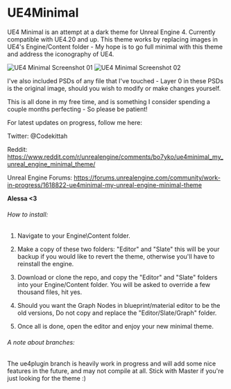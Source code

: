 
# UE4Minimal

UE4 Minimal is an attempt at a dark theme for Unreal Engine 4. Currently compatible with UE4.20 and up. This 
theme works by replacing images in UE4's Engine/Content folder - My hope is to go full minimal with this theme and 
address the iconography of UE4.

![UE4 Minimal Screenshot 01](https://raw.githubusercontent.com/Sythenz/UE4Minimal/master/UE4Minimal01_01.jpg)
![UE4 Minimal Screenshot 02](https://raw.githubusercontent.com/Sythenz/UE4Minimal/master/UE4Minimal01_02.jpg)

I've also included PSDs of any file that I've touched - Layer 0 in these PSDs is the original
image, should you wish to modify or make changes yourself.

This is all done in my free time, and is something I consider spending a couple months perfecting - 
So please be patient!

For latest updates on progress, follow me here:

Twitter: @Codekittah 

Reddit: https://www.reddit.com/r/unrealengine/comments/bo7yko/ue4minimal_my_unreal_engine_minimal_theme/

Unreal Engine Forums: https://forums.unrealengine.com/community/work-in-progress/1618822-ue4minimal-my-unreal-engine-minimal-theme

**Alessa <3**

###### How to install:

1. Navigate to your Engine\Content folder.

2. Make a copy of these two folders: "Editor" and "Slate" this will be your backup if you
would like to revert the theme, otherwise you'll have to reinstall the engine.

3. Download or clone the repo, and copy the "Editor" and "Slate" folders into your
Engine/Content folder. You will be asked to override a few thousand files, hit yes.

4. Should you want the Graph Nodes in blueprint/material editor to be the old versions,
Do not copy and replace the "Editor/Slate/Graph" folder.

5. Once all is done, open the editor and enjoy your new minimal theme.

###### A note about branches:

The ue4plugin branch is heavily work in progress and will add some nice features in the future,
and may not compile at all. Stick with Master if you're just looking for the theme :)
